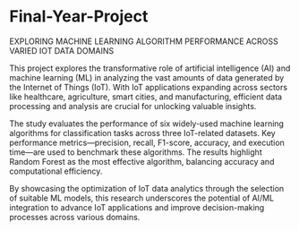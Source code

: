 # Final-Year-Project
EXPLORING MACHINE LEARNING ALGORITHM PERFORMANCE ACROSS VARIED IOT DATA DOMAINS

This project explores the transformative role of artificial intelligence (AI) and machine learning (ML) in analyzing the vast amounts of data generated by the Internet of Things (IoT). With IoT applications expanding across sectors like healthcare, agriculture, smart cities, and manufacturing, efficient data processing and analysis are crucial for unlocking valuable insights.  

The study evaluates the performance of six widely-used machine learning algorithms for classification tasks across three IoT-related datasets. Key performance metrics—precision, recall, F1-score, accuracy, and execution time—are used to benchmark these algorithms. The results highlight Random Forest as the most effective algorithm, balancing accuracy and computational efficiency.  

By showcasing the optimization of IoT data analytics through the selection of suitable ML models, this research underscores the potential of AI/ML integration to advance IoT applications and improve decision-making processes across various domains.
